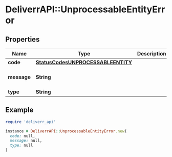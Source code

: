 # DeliverrAPI::UnprocessableEntityError

## Properties

| Name | Type | Description | Notes |
| ---- | ---- | ----------- | ----- |
| **code** | [**StatusCodesUNPROCESSABLEENTITY**](StatusCodesUNPROCESSABLEENTITY.md) |  |  |
| **message** | **String** |  | [default to &#39;Unprocessable Entity&#39;] |
| **type** | **String** |  | [optional] |

## Example

```ruby
require 'deliverr_api'

instance = DeliverrAPI::UnprocessableEntityError.new(
  code: null,
  message: null,
  type: null
)
```

